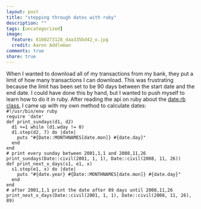 ```yaml
---
layout: post
title: "stepping through dates with ruby"
description: ""
tags: [uncategorized]
image:
  feature: 8160273128_daa335bd42_o.jpg
  credit: Aaron Addleman
comments: true
share: true
---
```



<p>When I wanted to download all of my transactions from my bank, they put a limit of how many transactions I can download. This was frustrating because the limit has been set to be 90 days between the start date and the end date.
I could have done this by hand, but I wanted to push myself to learn how to do it in ruby. After reading the api on ruby about the <a title="ruby api date" href="http://www.ruby-doc.org/stdlib/libdoc/date/rdoc/index.html" target="_blank">date.rb class</a>, I came up with my own method to calculate dates:
<code>
#!/usr/bin/env ruby
require 'date'
def print_sundays(d1, d2)
&nbsp;&nbsp;d1 +=1 while (d1.wday != 0)
&nbsp;&nbsp;d1.step(d2, 7) do |date|
&nbsp;&nbsp; &nbsp;puts "#{Date::MONTHNAMES[date.mon]} #{date.day}"
&nbsp;&nbsp;end
end
# print every sunday between 2001,1,1 and 2008,11,26
print_sundays(Date::civil(2001, 1, 1), Date::civil(2008, 11, 26))
def print_next_x_days(s1, e1, x)
&nbsp;&nbsp;s1.step(e1, x) do |date|
&nbsp;&nbsp; &nbsp;puts "#{date.year} #{Date::MONTHNAMES[date.mon]} #{date.day}"
&nbsp;&nbsp;end
end
# after 2001,1,1 print the date after 89 days until 2008,11,26
print_next_x_days(Date::civil(2001, 1, 1), Date::civil(2008, 11, 26), 89)
</code></p>
